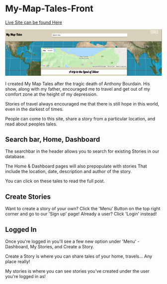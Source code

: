 # My-Map-Tales-Front

[Live Site can be found Here](http://www.mymaptales.com/)

![alt text](./mymaptalespreview.png "My Map Tales Preview")

I created My Map Tales after the tragic death of Anthony Bourdain. His show, along with my father, encouraged me to travel and get out of my comfort zone at the height of my depression.

Stories of travel always encouraged me that there is still hope in this world, even in the darkest of times.

People can come to this site, share a story from a particular location, and read about peoples tales.

## Search bar, Home, Dashboard

The searchbar in the header allows you to search for existing Stories in our database.

The Home & Dashboard pages will also prepopulate with stories That include the location, date, description and author of the story.

You can click on these tales to read the full post.

## Create Stories

Want to create a story of your own? Click the 'Menu' Button on the top right corner and go to our 'Sign up' page! Already a user? Click 'Login' instead!

## Logged In

Once you're logged in you'll see a few new option under 'Menu' - Dashboard, My Stories, and Create a Story.

Create a Story is where you can share tales of your home, travels... Any place really!

My stories is where you can see stories you've created under the user you're logged in as!
